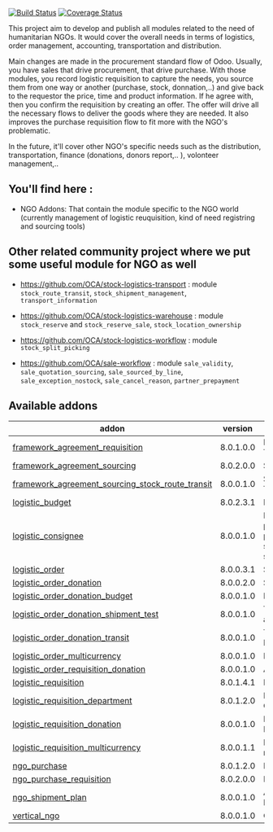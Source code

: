 [![Build Status](https://travis-ci.org/OCA/vertical-ngo.svg?branch=8.0)](https://travis-ci.org/OCA/vertical-ngo)
[![Coverage Status](https://coveralls.io/repos/OCA/vertical-ngo/badge.svg?branch=8.0)](https://coveralls.io/r/OCA/vertical-ngo?branch=8.0)


This project aim to develop and publish all modules related to the need of
humanitarian NGOs. It would cover the overall needs in terms of logistics,
order management, accounting, transportation and distribution.

Main changes are made in the procurement standard flow of Odoo. Usually, you
have sales that drive procurement, that drive purchase. With those modules, you
record logistic requisition to capture the needs, you source them from one way
or another (purchase, stock, donnation,..) and give back to the requestor the
price, time and product information. If he agree with, then you confirm the
requisition by creating an offer. The offer will drive all the necessary flows
to deliver the goods where they are needed. It also improves the purchase
requisition flow to fit more with the NGO's problematic.

In the future, it'll cover other NGO's specific needs such as the distribution,
transportation, finance (donations, donors report,.. ), volonteer management,..

You'll find here :
----------------------

- NGO Addons: That contain the module specific to the NGO world (currently
  management of logistic reuquisition, kind of need registring and sourcing
  tools)


Other related community project where we put some useful module for NGO as well
-------------------------------------------------------------------------------

 * https://github.com/OCA/stock-logistics-transport : module
   `stock_route_transit`, `stock_shipment_management`, `transport_information`

 * https://github.com/OCA/stock-logistics-warehouse : module `stock_reserve`
   and `stock_reserve_sale`, `stock_location_ownership`

 * https://github.com/OCA/stock-logistics-workflow : module
   `stock_split_picking`

 * https://github.com/OCA/sale-workflow : module `sale_validity`,
   `sale_quotation_sourcing`, `sale_sourced_by_line`, `sale_exception_nostock`,
   `sale_cancel_reason`, `partner_prepayment`

[//]: # (addons)
Available addons
----------------
addon | version | summary
--- | --- | ---
[framework_agreement_requisition](framework_agreement_requisition/) | 8.0.1.0.0 | Framework Agreement Negociation in the Tender
[framework_agreement_sourcing](framework_agreement_sourcing/) | 8.0.2.0.0 | Sourcing with Framework Agreements
[framework_agreement_sourcing_stock_route_transit](framework_agreement_sourcing_stock_route_transit/) | 8.0.0.1.0 | Sourcing for Framework Agreement with Transit routes
[logistic_budget](logistic_budget/) | 8.0.2.3.1 | Logistics Budget
[logistic_consignee](logistic_consignee/) | 8.0.0.1.0 | Deprecated: use purchase_requisition_transport_multi_address, purchase_transport_multi_address, sale_transport_multi_address, stock_transport_multi_address
[logistic_order](logistic_order/) | 8.0.0.3.1 | Sales Order as Logistics Order
[logistic_order_donation](logistic_order_donation/) | 8.0.0.2.0 | Sales Order as In-Kind Donations
[logistic_order_donation_budget](logistic_order_donation_budget/) | 8.0.0.1.0 | Budget management for In-Kind Donations
[logistic_order_donation_shipment_test](logistic_order_donation_shipment_test/) | 8.0.0.1.0 | Test coexistence of Shipment management and Logistic Order Donations
[logistic_order_donation_transit](logistic_order_donation_transit/) | 8.0.0.1.0 | Transit management for Logistic Order Donations
[logistic_order_multicurrency](logistic_order_multicurrency/) | 8.0.0.1.0 | Multicurrency management
[logistic_order_requisition_donation](logistic_order_requisition_donation/) | 8.0.0.1.0 | Adapt views and fields
[logistic_requisition](logistic_requisition/) | 8.0.1.4.1 | Logistics Requisition
[logistic_requisition_department](logistic_requisition_department/) | 8.0.1.2.0 | Logistic Requisitions with Department Categorization
[logistic_requisition_donation](logistic_requisition_donation/) | 8.0.0.1.0 | Manage Donor Warehouse Dispatch with Logistics Requisition
[logistic_requisition_multicurrency](logistic_requisition_multicurrency/) | 8.0.0.1.1 | Multicurrency management for logistics requistion
[ngo_purchase](ngo_purchase/) | 8.0.1.2.0 | Base Purchase Order view for NGO
[ngo_purchase_requisition](ngo_purchase_requisition/) | 8.0.2.0.0 | Base Purchase Requisition view for NGO
[ngo_shipment_plan](ngo_shipment_plan/) | 8.0.0.1.0 | Adaptations of Shipment Management for NGO
[vertical_ngo](vertical_ngo/) | 8.0.0.1.0 | Odoo NGO Verticalization

[//]: # (end addons)
